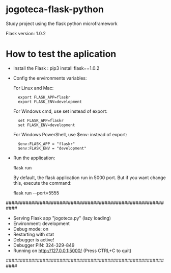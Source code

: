 # jogoteca-flask-python

Study project using the flask python microframework

Flask version: 1.0.2

# How to test the aplication 

* Install the Flask :
    pip3 install flask==1.0.2

* Config the environments variables:

    For Linux and Mac:

        export FLASK_APP=flaskr
        export FLASK_ENV=development
    
    For Windows cmd, use set instead of export:

        set FLASK_APP=flaskr
        set FLASK_ENV=development

    For Windows PowerShell, use $env: instead of export:

        $env:FLASK_APP = "flaskr"
        $env:FLASK_ENV = "development"

* Run the application:

    flask run

    By default, the flask application run in 5000 port. But if you want change this, execute the command:

    flask run --port=5555

############################################################

 * Serving Flask app "jogoteca.py" (lazy loading)
 * Environment: development
 * Debug mode: on
 * Restarting with stat
 * Debugger is active!
 * Debugger PIN: 324-329-849
 * Running on http://127.0.0.1:5000/ (Press CTRL+C to quit)
 
 ############################################################
